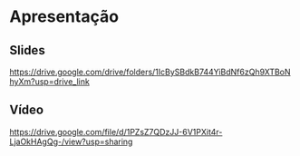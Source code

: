 
# Apresentação

## Slides
https://drive.google.com/drive/folders/1IcBySBdkB744YiBdNf6zQh9XTBoNhyXm?usp=drive_link

## Vídeo
https://drive.google.com/file/d/1PZsZ7QDzJJ-6V1PXit4r-LjaOkHAgQg-/view?usp=sharing
